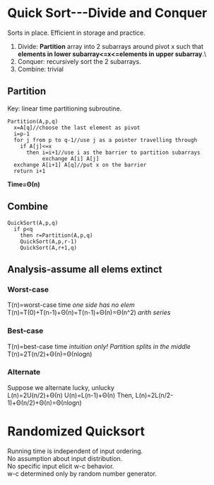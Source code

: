 # Quick Sort---Divide and Conquer
Sorts in place. Efficient in storage and practice.
1. Divide: **Partition** array into 2 subarrays around pivot x such that **elements in lower subarray<=x<=elements in upper subarray**.\
2. Conquer: recursively sort the 2 subarrays.
3. Combine: trivial
## Partition
Key: linear time partitioning subroutine.
```
Partition(A,p,q)
  x=A[q]//choose the last element as pivot
  i=p-1
  for j from p to q-1//use j as a pointer travelling through
    if A[j]<=x
      then i=i+1//use i as the barrier to partition subarrays
           exchange A[i] A[j]
  exchange A[i+1] A[q]//put x on the barrier
  return i+1
```
**Time=Θ(n)**
## Combine
```
QuickSort(A,p,q)
  if p<q
    then r=Partition(A,p,q)
    QuickSort(A,p,r-1)
    QuickSort(A,r+1,q)
```
## Analysis-assume all elems extinct
### Worst-case
T(n)=worst-case time *one side has no elem*  
T(n)=T(0)+T(n-1)+Θ(n)=T(n-1)+Θ(n)=Θ(n^2) *arith series*  
### Best-case
T(n)=best-case time *intuition only! Partition splits in the middle*  
T(n)=2T(n/2)+Θ(n)=Θ(nlogn)  
### Alternate
Suppose we alternate lucky, unlucky  
L(n)=2U(n/2)+Θ(n)
U(n)=L(n-1)+Θ(n)
Then, L(n)=2L(n/2-1)+Θ(n/2)+Θ(n)=Θ(nlogn)

# Randomized Quicksort
Running time is independent of input ordering.  
No assumption about input distribution.  
No specific input elicit w-c behavior.  
w-c determined only by random number generator.




